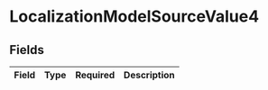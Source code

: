 # LocalizationModelSourceValue4


## Fields

| Field       | Type        | Required    | Description |
| ----------- | ----------- | ----------- | ----------- |